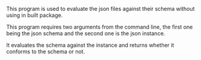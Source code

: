 This program is used to evaluate the json files against their schema without using in built package.

This program requires two arguments from the command line, the first one being the json schema and the second one is the json instance. 

It evaluates the schema against the instance and returns whether it conforms to the schema or not.
 